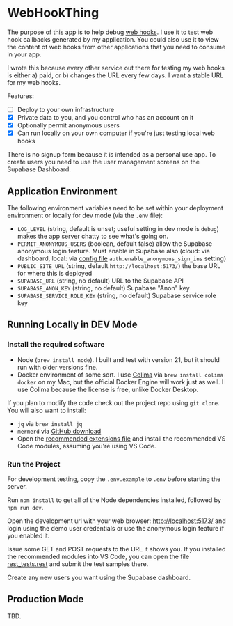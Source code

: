 # WebHookThing

The purpose of this app is to help debug [web hooks](https://en.wikipedia.org/wiki/Webhook). I use it to test web hook callbacks generated by my application. You could also use it to view the content of web hooks from other applications that you need to consume in your app.

I wrote this because every other service out there for testing my web hooks is either a) paid, or b) changes the URL every few days. I want a stable URL for my web hooks.

Features:

- [ ] Deploy to your own infrastructure
- [x] Private data to you, and you control who has an account on it
- [x] Optionally permit anonymous users
- [x] Can run locally on your own computer if you're just testing local web hooks

There is no signup form because it is intended as a personal use app. To create users you need to use the user management screens on the Supabase Dashboard.

## Application Environment

The following environment variables need to be set within your deployment environment or locally for dev mode (via the `.env` file):

- `LOG_LEVEL` (string, default is unset; useful setting in dev mode is `debug`) makes the app server chatty to see what's going on.
- `PERMIT_ANONYMOUS_USERS` (boolean, default false) allow the Supabase anonymous login feature. Must enable in Supabase also (cloud: via dashboard, local: via [config file](./supabase/config.toml) `auth.enable_anonymous_sign_ins` setting)
- `PUBLIC_SITE_URL` (string, default `http://localhost:5173/`) the base URL for where this is deployed
- `SUPABASE_URL` (string, no default) URL to the Supabase API
- `SUPABASE_ANON_KEY` (string, no default) Supabase "Anon" key
- `SUPABASE_SERVICE_ROLE_KEY` (string, no default) Supabase service role key

## Running Locally in DEV Mode

### Install the required software

- Node (`brew install node`). I built and test with version 21, but it should run with older versions fine.
- Docker environment of some sort. I use [Colima](https://github.com/abiosoft/colima) via `brew install colima docker` on my Mac, but the official Docker Engine will work just as well. I use Colima because the license is free, unlike Docker Desktop.

If you plan to modify the code check out the project repo using `git clone`. You will also want to install:

- `jq` via `brew install jq`
- `mermerd` via [GitHub download](https://github.com/KarnerTh/mermerd)
- Open the [recommended extensions file](./.vscode/extensions.json) and install the recommended VS Code modules, assuming you're using VS Code.

### Run the Project

For development testing, copy the `.env.example` to `.env` before starting the server.

Run `npm install` to get all of the Node dependencies installed, followed by `npm run dev`.

Open the development url with your web browser: [http://localhost:5173/](http://localhost:5173/) and login using the demo user credentials or use the anonymous login feature if you enabled it.

Issue some GET and POST requests to the URL it shows you. If you installed the recommended modules into VS Code, you can open the file [rest_tests.rest](./__tests__/rest_tests.rest) and submit the test samples there.

Create any new users you want using the Supabase dashboard.

## Production Mode

TBD.
